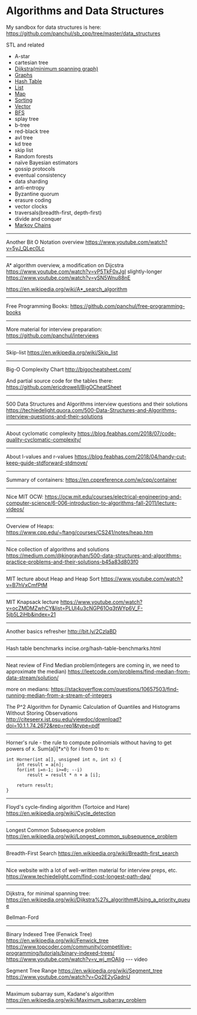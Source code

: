 # Algorithms and Data Structures

My sandbox for data structures is here:
https://github.com/panchul/sb_cpp/tree/master/data_structures

STL and related

- A-star
- cartesian tree
- [Dijkstra(minimum spanning graph)](Dijkstra.md)
- [Graphs](Graphs.md)
- [Hash Table](HashTable.md)
- [List](List.md)
- [Map](Map.md)
- [Sorting](Sorting.md)
- [Vector](Vector.md)
- [BFS](BFS.md)
- splay tree
- b-tree
- red-black tree
- avl tree
- kd tree
- skip list
- Random forests
- naïve Bayesian estimators
- gossip protocols
- eventual consistency
- data sharding
- anti-entropy
- Byzantine quorum
- erasure coding
- vector clocks
- traversals(breadth-first, depth-first)
- divide and conquer
- [Markov Chains](MarkovChains.md)

---

Another Bit O Notation overview
https://www.youtube.com/watch?v=5yJ_QLec0Lc

---

A* algorithm overview, a modification on Dijcstra
https://www.youtube.com/watch?v=vP5TkF0xJgI
slightly-longer
https://www.youtube.com/watch?v=ySN5Wnu88nE

https://en.wikipedia.org/wiki/A*_search_algorithm

---

Free Programming Books:
https://github.com/panchul/free-programming-books

---

More material for interview preparation:
https://github.com/panchul/interviews

---

Skip-list
https://en.wikipedia.org/wiki/Skip_list

---

Big-O Complexity Chart
http://bigocheatsheet.com/

And partial source code for the tables there:
https://github.com/ericdrowell/BigOCheatSheet

---

500 Data Structures and Algorithms interview questions and their solutions
https://techiedelight.quora.com/500-Data-Structures-and-Algorithms-interview-questions-and-their-solutions

---

About cyclomatic complexity
https://blog.feabhas.com/2018/07/code-quality-cyclomatic-complexity/

---

About l-values and r-values
https://blog.feabhas.com/2018/04/handy-cut-keep-guide-stdforward-stdmove/

---

Summary of containers:
https://en.cppreference.com/w/cpp/container

---

Nice MIT OCW:
https://ocw.mit.edu/courses/electrical-engineering-and-computer-science/6-006-introduction-to-algorithms-fall-2011/lecture-videos/

---

Overview of Heaps: 
https://www.cpp.edu/~ftang/courses/CS241/notes/heap.htm

---

Nice collection of algorithms and solutions
https://medium.com/@kingrayhan/500-data-structures-and-algorithms-practice-problems-and-their-solutions-b45a83d803f0

---

MIT lecture about Heap and Heap Sort
https://www.youtube.com/watch?v=B7hVxCmfPtM

---

MIT Knapsack lecture 
https://www.youtube.com/watch?v=ocZMDMZwhCY&list=PLUl4u3cNGP61Oq3tWYp6V_F-5jb5L2iHb&index=21

---

Another basics refresher 
http://bit.ly/2CzlaBD

---

Hash table benchmarks
incise.org/hash-table-benchmarks.html

---

Neat review of Find Median problem(integers are coming in, we need to approximate the median)
https://leetcode.com/problems/find-median-from-data-stream/solution/

more on medians:
https://stackoverflow.com/questions/10657503/find-running-median-from-a-stream-of-integers

The P^2 Algorithm for Dynamic Calculation of Quantiles and Histograms Without Storing Observations 
http://citeseerx.ist.psu.edu/viewdoc/download?doi=10.1.1.74.2672&rep=rep1&type=pdf

---

Horner's rule - the rule to compute polinomials without having to get powers of x.
Sum(a[i]*x^i) for i from 0 to n:

    int Horner(int a[], unsigned int n, int x) {
        int result = a[n];
        for(int i=n-1; i>=0; --i)
            result = result * n + a [i];
    
        return result;
    }

---

Floyd's cycle-finding algorithm (Tortoice and Hare)
https://en.wikipedia.org/wiki/Cycle_detection

---

Longest Common Subsequence problem
https://en.wikipedia.org/wiki/Longest_common_subsequence_problem

---

Breadth-First Search
https://en.wikipedia.org/wiki/Breadth-first_search

---

Nice website with a lot of well-written material for interview preps, etc.
https://www.techiedelight.com/find-cost-longest-path-dag/

---

Dijkstra, for minimal spanning tree:
https://en.wikipedia.org/wiki/Dijkstra%27s_algorithm#Using_a_priority_queue

Bellman-Ford

---

Binary Indexed Tree (Fenwick Tree)
https://en.wikipedia.org/wiki/Fenwick_tree
https://www.topcoder.com/community/competitive-programming/tutorials/binary-indexed-trees/
https://www.youtube.com/watch?v=v_wj_mOAlig  --- video

Segment Tree Range
https://en.wikipedia.org/wiki/Segment_tree
https://www.youtube.com/watch?v=Oq2E2yGadnU

---

Maximum subarray sum, Kadane's algorithm
https://en.wikipedia.org/wiki/Maximum_subarray_problem

---
